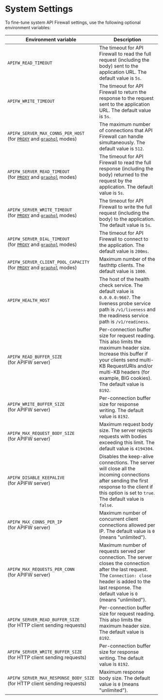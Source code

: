 # System Settings

To fine-tune system API Firewall settings, use the following optional environment variables:

| Environment variable | Description |
| -------------------- | ----------- |
| `APIFW_READ_TIMEOUT`              | The timeout for API Firewall to read the full request (including the body) sent to the application URL. The default value is `5s`.                                                                                                                                                                                                                                                                                                                                                                                                                                                                                        |
| `APIFW_WRITE_TIMEOUT`             | The timeout for API Firewall to return the response to the request sent to the application URL. The default value is `5s`.                                                                                                                                                                                                                                                                                                                                                                                                                                                                                            |
| `APIFW_SERVER_MAX_CONNS_PER_HOST`<br>(for [`PROXY`](../installation-guides/docker-container.md) and [`graphql`](../installation-guides/graphql/docker-container.md) modes) | The maximum number of connections that API Firewall can handle simultaneously. The default value is `512`.                                                                                                                                                                                                                                                                                                                                                                                                                                                                                                            |
| `APIFW_SERVER_READ_TIMEOUT` <br>(for [`PROXY`](../installation-guides/docker-container.md) and [`graphql`](../installation-guides/graphql/docker-container.md) modes)       | The timeout for API Firewall to read the full response (including the body) returned to the request by the application. The default value is `5s`.                                                                                                                                                                                                                                                                                                                                                                                                                                                                        |
| `APIFW_SERVER_WRITE_TIMEOUT` <br>(for [`PROXY`](../installation-guides/docker-container.md) and [`graphql`](../installation-guides/graphql/docker-container.md) modes)      | The timeout for API Firewall to write the full request (including the body) to the application. The default value is `5s`.                                                                                                                                                                                                                                                                                                                                                                                                                                                                                                |
| `APIFW_SERVER_DIAL_TIMEOUT` <br>(for [`PROXY`](../installation-guides/docker-container.md) and [`graphql`](../installation-guides/graphql/docker-container.md) modes)       | The timeout for API Firewall to connect to the application. The default value is `200ms`.                                                                                                                                                                                                                                                                                                                                                                                                                                                                                                                             |
| `APIFW_SERVER_CLIENT_POOL_CAPACITY` <br>(for [`PROXY`](../installation-guides/docker-container.md) and [`graphql`](../installation-guides/graphql/docker-container.md) modes)       | Maximum number of the fasthttp clients. The default value is `1000`.                                                                                                                                                                                                                                                                                                                                                                                                                                                                                                                             |
| `APIFW_HEALTH_HOST`       | The host of the health check service. The default value is `0.0.0.0:9667`. The liveness probe service path is `/v1/liveness` and the readiness service path is `/v1/readiness`.                                                                                                                                                                                                                                                                                                                                                                                                                                                                                                                             |
| `APIFW_READ_BUFFER_SIZE`<br>(for APIFW server) | Per-connection buffer size for request reading. This also limits the maximum header size. Increase this buffer if your clients send multi-KB RequestURIs and/or multi-KB headers (for example, BIG cookies). The default value is `8192`. |
| `APIFW_WRITE_BUFFER_SIZE`<br>(for APIFW server) | Per-connection buffer size for response writing.  The default value is `8192`. |
| `APIFW_MAX_REQUEST_BODY_SIZE`<br>(for APIFW server) | Maximum request body size. The server rejects requests with bodies exceeding this limit. The default value is `4194304`. |
| `APIFW_DISABLE_KEEPALIVE`<br>(for APIFW server) | Disables the keep-alive connections. The server will close all the incoming connections after sending the first response to the client if this option is set to `true`. The default value is `false`. |
| `APIFW_MAX_CONNS_PER_IP`<br>(for APIFW server) | Maximum number of concurrent client connections allowed per IP. The default value is `0` (means "unlimited"). |
| `APIFW_MAX_REQUESTS_PER_CONN`<br>(for APIFW server) | Maximum number of requests served per connection. The server closes the connection after the last request. The `Connection: close` header is added to the last response. The default value is `0` (means "unlimited"). |
| `APIFW_SERVER_READ_BUFFER_SIZE`<br>(for HTTP client sending requests) | Per-connection buffer size for request reading. This also limits the maximum header size. The default value is `8192`. |
| `APIFW_SERVER_WRITE_BUFFER_SIZE`<br>(for HTTP client sending requests) | Per-connection buffer size for response writing.  The default value is `8192`. |
| `APIFW_SERVER_MAX_RESPONSE_BODY_SIZE`<br>(for HTTP client sending requests) | Maximum response body size. The default value is `0` (means "unlimited").  |
